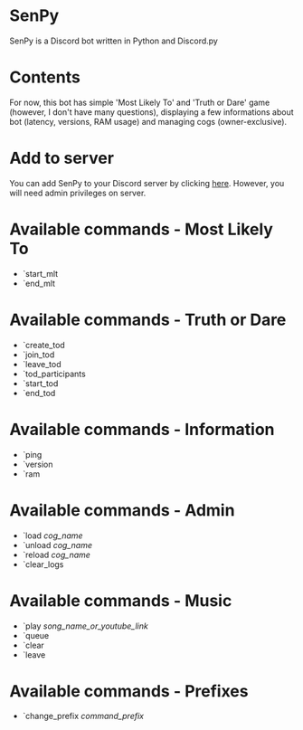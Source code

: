 # SenPy
SenPy is a Discord bot written in Python and Discord.py


# Contents
For now, this bot has simple 'Most Likely To' and 'Truth or Dare' game (however, I don't have many questions), displaying a few informations about bot (latency, versions, RAM usage) and managing cogs (owner-exclusive).


# Add to server
You can add SenPy to your Discord server by clicking [here](https://discord.com/api/oauth2/authorize?client_id=988869906672025621&permissions=8&scope=bot).
However, you will need admin privileges on server. 


# Available commands - Most Likely To
- \`start_mlt
- \`end_mlt

# Available commands - Truth or Dare
- \`create_tod
- \`join_tod
- \`leave_tod
- \`tod_participants
- \`start_tod
- \`end_tod

# Available commands - Information
- \`ping
- \`version
- \`ram

# Available commands - Admin
- \`load *cog_name*
- \`unload *cog_name*
- \`reload *cog_name*
- \`clear_logs

# Available commands - Music
- \`play *song_name_or_youtube_link*
- \`queue
- \`clear
- \`leave


# Available commands - Prefixes
- \`change_prefix *command_prefix*
